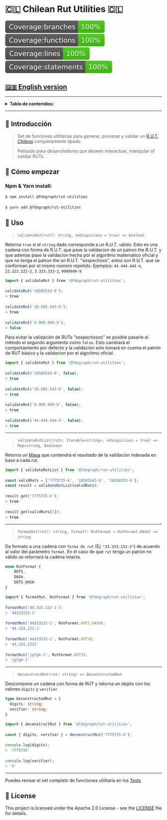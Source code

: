 # 🇨🇱 Chilean Rut Utilities 🇨🇱

![Coverage - Branches](badges/badge-branches.svg)
![Coverage - Functions](badges/badge-functions.svg)
![Coverage - Lines](badges/badge-lines.svg)
![Coverage - Statements](badges/badge-statements.svg)

## [:uk: English version](README.md)

---

<div id="contents"></div>

<details>
  <summary><strong>Tabla de contenidos:</strong></summary>
  
- <a href="README.md">:uk: English version</a>
- <a href="#intro">:speech_balloon: Introducción</a>
- <a href="#getting-started">:rocket: Cómo empezar</a>
- <a href="#usage">:wrench: Uso</a>
- <a href="#license">:page_facing_up: Licencia</a>
</details>

---

<div id="intro"></div>

## :speech_balloon: Introducción

>Set de funciones utilitarias para generar, procesar y validar un [R.U.T. Chileno](https://es.wikipedia.org/wiki/Rol_%C3%9Anico_Tributario) completamente tipado.
>
>Pensado para desarroladores que deseen interactuar, manipular of validar RUTs.


<div id="getting-started"></div>

## :rocket: Cómo empezar

### Npm & Yarn install:

```bash
$ npm install @fdograph/rut-utilities

$ yarn add @fdograph/rut-utilities
```

<div id="getting-started"></div>

## :wrench: Uso

> `validateRut(rut?: string, noSuspicious = true) => boolean`

Retorna `true` si el `string` dado corresponde a un R.U.T. válido. Esto es una cadena con forma de R.U.T. que pase la validacion de un patron the R.U.T. y que ademas pase la validacion hecha por el algoritmo matematico oficial y que no tenga el patron the un R.U.T. "sospechoso", estos son R.U.T. que se conforman por el mismo número repetido. Ejemplos: `44.444.444-4`, `22.222.222-2`, `3.333.333-3`, `9999999-9`


```typescript
import { validateRut } from '@fdograph/rut-utilities';

validateRut('18585543-0');
> true

validateRut('18.585.543-0');
> true

validateRut('9.999.999-9');
> false
```

Para evitar la validación de RUTs "sospechosos" es posible pasarle al método el segundo argumento como `false`. Esto cambiará el comportamiento por defecto y la validación solo tomará en cuenta el patrón de RUT básico y la validacion por el algoritmo oficial.

```typescript
import { validateRut } from '@fdograph/rut-utilities';

validateRut('18585543-0', false);
> true

validateRut('18.585.543-0', false);
> true

validateRut('9.999.999-9', false);
> true

validateRut('44.444.444-4', false);
> true
```

---

> `validateRutList(ruts: Iterable<string>, noSuspicious = true) => Map<string, boolean>`

Retorna un [Mapa](https://developer.mozilla.org/es/docs/Web/JavaScript/Referencia/Objetos_globales/Map) que contendrá el resultado de la validación indexada en base a cada rut.

```typescript
import { validateRutList } from '@fdograph/rut-utilities';

const validRuts = ['7775735-k', '18585543-0', '18348353-6'];
const result = validateRutList(validRuts);

result.get('7775735-k');
> true

result.get(validRuts[1]);
> true

```
---

> `formatRut(rut?: string, format?: RutFormat = RutFormat.DASH) => string`

Da formato a una cadena con `forma de rut` (Ej: `"33.333.333-3"`) de acuerdo al valor del parámetro `format`. En el caso de que `rut` tenga un patrón no válido se retornará la cadena intacta.

```typescript
enum RutFormat {
	DOTS,
	DASH,
	DOTS_DASH
}
```
```typescript
import { formatRut, RutFormat } from '@fdograph/rut-utilities';

formatRut('44.333.222-1');
> '44333222-1'

formatRut('44333222-1', RutFormat.DOTS_DASH);
> '44.333.222-1'

formatRut('44333222-1', RutFormat.DOTS);
> '44.333.2221'

formatRut('jg7gk-1', RutFormat.DOTS);
> 'jg7gk-1'
```

---

> `deconstructRut(rut: string) => DeconstructedRut`

Descompone un cadena con forma de RUT y retorna un objeto con los valores `digits` y `verifier`

```typescript
type DeconstructedRut = {
  digits: string;
  verifier: string;
}
```

```typescript
import { deconstructRut } from '@fdograph/rut-utilities';

const { digits, verifier } = deconstructRut('7775735-k');

console.log(digits);
> '7775735'

console.log(verifier);
> 'k'

```
---

Puedes revisar el set completo de functiones utilitaria en los [Tests](src/tests/main.test.ts)

<div id="license"></div>

## :page_facing_up: License

This project is licensed under the Apache 2.0 License - see the [LICENSE](LICENSE) file for details.
